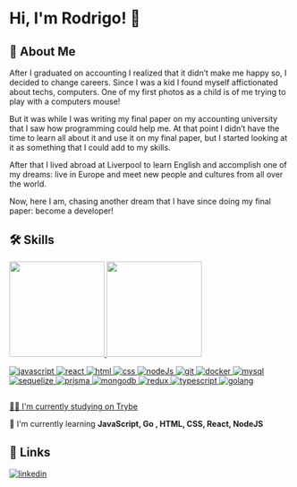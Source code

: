 
# Hi, I'm Rodrigo! 👋


## 🚀 About Me
<p>After I graduated on accounting I realized that it didn’t make me happy so, I decided to change careers. Since I was a kid I found myself affictionated about techs, computers. One of my first photos as a child is of me trying to play with a computers mouse!</p> 
<p>But it was while I was writing my final paper on my accounting university that I saw how programming could help me. At that point I didn’t have the time to learn all about it and use it on my final paper, but I started looking at it as something that I could add to my skills. </p>
<p>After that I lived abroad at Liverpool to learn English and accomplish one of my dreams: live in Europe and meet new people and cultures from all over the world.</p> 
<p>Now, here I am, chasing another dream that I have since doing my final paper: become a developer!</p>



## 🛠 Skills

<div>
  <a href="https://github.com/xafixav">
  <img height="170em" src="https://github-readme-stats.vercel.app/api?username=limarodrigoo&show_icons=true&theme=radical&include_all_commits=true&count_private=true"/>
  <img height="170em" src="https://github-readme-stats.vercel.app/api/top-langs/?username=limarodrigoo&layout=compact&langs_count=7&theme=radical"/>
</div>


![javascript](https://img.shields.io/badge/JavaScript-323330?style=for-the-badge&logo=javascript&logoColor=F7DF1E)
![react](https://img.shields.io/badge/React-20232A?style=for-the-badge&logo=react&logoColor=61DAFB)
![html](https://img.shields.io/badge/HTML5-E34F26?style=for-the-badge&logo=html5&logoColor=white)
![css](https://img.shields.io/badge/CSS3-1572B6?style=for-the-badge&logo=css3&logoColor=white)
![nodeJs](https://img.shields.io/badge/Node.js-339933?style=for-the-badge&logo=nodedotjs&logoColor=white)
![git](https://img.shields.io/badge/GIT-E44C30?style=for-the-badge&logo=git&logoColor=white)
![docker](https://img.shields.io/badge/Docker-2CA5E0?style=for-the-badge&logo=docker&logoColor=white)
![mysql](https://img.shields.io/badge/MySQL-005C84?style=for-the-badge&logo=mysql&logoColor=white)
![sequelize](https://img.shields.io/badge/Sequelize-52B0E7?style=for-the-badge&logo=Sequelize&logoColor=white)
![prisma](https://img.shields.io/badge/Prisma-3982CE?style=for-the-badge&logo=Prisma&logoColor=white)
![mongodb](https://img.shields.io/badge/MongoDB-4EA94B?style=for-the-badge&logo=mongodb&logoColor=white)
![redux](https://img.shields.io/badge/Redux-593D88?style=for-the-badge&logo=redux&logoColor=white)
![typescript](https://img.shields.io/badge/TypeScript-007ACC?style=for-the-badge&logo=typescript&logoColor=white)
![golang](https://img.shields.io/badge/Go-00ADD8?style=for-the-badge&logo=go&logoColor=white)

## 
👩‍💻 I'm currently studying on [Trybe](https://github.com/betrybe)

🧠 I'm currently learning **JavaScript, Go , HTML, CSS, React, NodeJS**



## 🔗 Links
[![linkedin](https://img.shields.io/badge/linkedin-0A66C2?style=for-the-badge&logo=linkedin&logoColor=white)](https://www.linkedin.com/in/limarodrigoo/)

